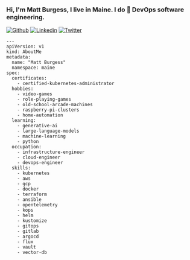 ### Hi, I'm Matt Burgess, I live in Maine. I do 🚀 DevOps software engineering.

[![Github](https://img.shields.io/badge/-Github-000?style=flat&logo=Github&logoColor=white)](https://github.com/strangeminds)
[![Linkedin](https://img.shields.io/badge/-LinkedIn-blue?style=flat&logo=Linkedin&logoColor=white)](https://www.linkedin.com/in/burgessmatthew/)
[![Twitter](https://img.shields.io/twitter/url?style=social&url=https%3A%2F%2Ftwitter.com%2Fmattburgess)](https://twitter.com/mattburgess)

```
--- 
apiVersion: v1
kind: AboutMe
metadata: 
  name: "Matt Burgess"
  namespace: maine
spec:
  certificates:
    - certified-kubernetes-administrator
  hobbies: 
    - video-games
    - role-playing-games
    - old-school-arcade-machines
    - raspberry-pi-clusters
    - home-automation
  learning:
    - generative-ai
    - large-language-models
    - machine-learning
    - python
  occupation: 
    - infrastructure-engineer
    - cloud-engineer
    - devops-engineer
  skills: 
    - kubernetes
    - aws
    - gcp
    - docker
    - terraform
    - ansible
    - opentelemetry
    - kops
    - helm
    - kustomize
    - gitops
    - gitlab
    - argocd
    - flux
    - vault
    - vector-db
```
